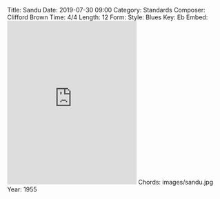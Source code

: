 Title: Sandu
Date: 2019-07-30 09:00
Category: Standards
Composer: Clifford Brown
Time: 4/4
Length: 12
Form:
Style: Blues
Key: Eb
Embed: <iframe src="https://open.spotify.com/embed/playlist/1Jfgy3E0IRdyYSb3dxTNk5" width="300" height="380" frameborder="0" allowtransparency="true" allow="encrypted-media"></iframe>
Chords: images/sandu.jpg
Year: 1955
